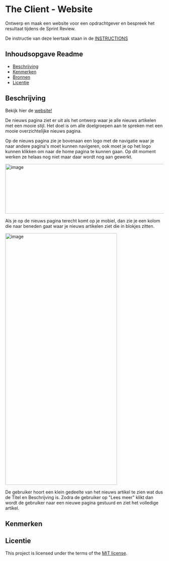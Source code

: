 # The Client - Website

Ontwerp en maak een website voor een opdrachtgever en bespreek het resultaat tijdens de Sprint Review.

De instructie van deze leertaak staan in de [INSTRUCTIONS](https://github.com/fdnd-task/the-client-website/blob/main/docs/INSTRUCTIONS.md)



## Inhoudsopgave Readme
  * [Beschrijving](#beschrijving)
  * [Kenmerken](#kenmerken)
  * [Bronnen](#bronnen)
  * [Licentie](#licentie)

## Beschrijving
Bekijk hier de [website!](https://webtins.github.io/the-client-website/)

De nieuws pagina ziet er uit als het ontwerp waar je alle nieuws artikelen met een mooie stijl. Het doel is om alle doelgroepen aan te spreken met een mooie overzichtelijke nieuws pagina. 

Op de nieuws pagina zie je bovenaan een logo met de navigatie waar je naar andere pagina's moet kunnen navigeren, ook moet je op het logo kunnen klikken om naar de home pagina te kunnen gaan. Op dit moment werken ze helaas nog niet maar daar wordt nog aan gewerkt.

<img width="596" height="158" alt="image" src="https://github.com/user-attachments/assets/388b1a94-441e-47b7-92a6-f31ea55c29d0" />


Als je op de nieuws pagina terecht komt op je mobiel, dan zie je een kolom die naar beneden gaat waar je nieuws artikelen ziet die in blokjes zitten.

<img width="355" height="799" alt="image" src="https://github.com/user-attachments/assets/0765943c-5f5f-4910-8c55-9de63e2ee08d" />

De gebruiker hoort een klein gedeelte van het nieuws artikel te zien wat dus de Titel en Beschrijving is. Zodra de gebruiker op "Lees meer" klikt dan wordt de gebruiker naar een nieuwe pagina gestuurd en ziet het volledige artikel.



## Kenmerken
<!-- Bij Kenmerken staat welke technieken zijn gebruikt en hoe. Wat is de HTML structuur? Wat zijn de belangrijkste dingen in CSS? Wat is er met Javascript gedaan en hoe? Misschien heb je een framwork of library gebruikt? -->



## Licentie

This project is licensed under the terms of the [MIT license](./LICENSE).
